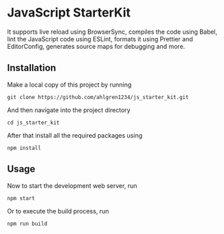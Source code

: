 # JavaScript StarterKit

It supports live reload using BrowserSync, compiles the code using Babel, lint the JavaScript code using ESLint, formats it using Prettier and EditorConfig, generates source maps for debugging and more.

## Installation

Make a local copy of this project by running

```
git clone https://github.com/ahlgren1234/js_starter_kit.git
```

And then navigate into the project directory

```
cd js_starter_kit
```

After that install all the required packages using

```
npm install
```

## Usage

Now to start the development web server, run

```
npm start
```

Or to execute the build process, run

```
npm run build
```

